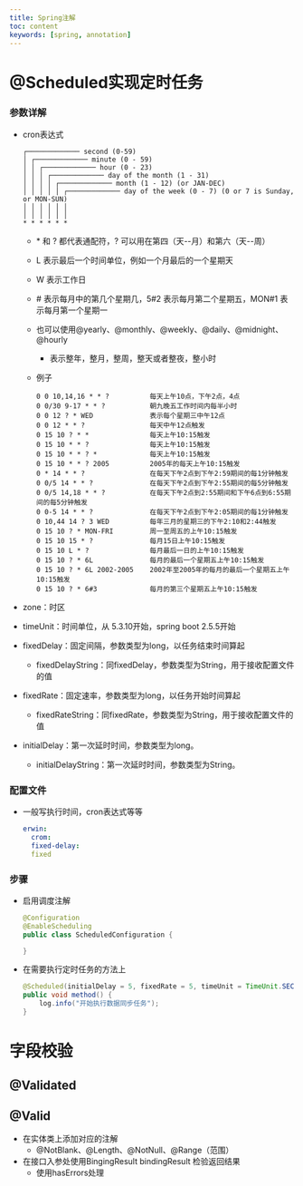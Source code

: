 ```yaml
---
title: Spring注解
toc: content
keywords: [spring, annotation]
---
```


# @Scheduled实现定时任务

### 参数详解

- cron表达式

  ```text
  ┌───────────── second (0-59)
  │ ┌───────────── minute (0 - 59)
  │ │ ┌───────────── hour (0 - 23)
  │ │ │ ┌───────────── day of the month (1 - 31)
  │ │ │ │ ┌───────────── month (1 - 12) (or JAN-DEC)
  │ │ │ │ │ ┌───────────── day of the week (0 - 7) (0 or 7 is Sunday, or MON-SUN)
  │ │ │ │ │ │
  │ │ │ │ │ │
  * * * * * *
  ```

  - \* 和 ? 都代表通配符，? 可以用在第四（天--月）和第六（天--周）
  - L 表示最后一个时间单位，例如一个月最后的一个星期天
  - W 表示工作日
  - \# 表示每月中的第几个星期几，5#2 表示每月第二个星期五，MON#1 表示每月第一个星期一
  - 也可以使用@yearly、@monthly、@weekly、@daily、@midnight、@hourly
    - 表示整年，整月，整周，整天或者整夜，整小时

  - 例子

    ```
    0 0 10,14,16 * * ?          每天上午10点，下午2点，4点
    0 0/30 9-17 * * ?    		朝九晚五工作时间内每半小时
    0 0 12 ? * WED 				表示每个星期三中午12点
    0 0 12 * * ? 				每天中午12点触发 
    0 15 10 ? * * 				每天上午10:15触发 
    0 15 10 * * ? 				每天上午10:15触发 
    0 15 10 * * ? * 			每天上午10:15触发 
    0 15 10 * * ? 2005 			2005年的每天上午10:15触发 
    0 * 14 * * ? 				在每天下午2点到下午2:59期间的每1分钟触发 
    0 0/5 14 * * ? 				在每天下午2点到下午2:55期间的每5分钟触发 
    0 0/5 14,18 * * ? 			在每天下午2点到2:55期间和下午6点到6:55期间的每5分钟触发 
    0 0-5 14 * * ? 				在每天下午2点到下午2:05期间的每1分钟触发 
    0 10,44 14 ? 3 WED 			每年三月的星期三的下午2:10和2:44触发 
    0 15 10 ? * MON-FRI 		周一至周五的上午10:15触发 
    0 15 10 15 * ? 				每月15日上午10:15触发 
    0 15 10 L * ? 				每月最后一日的上午10:15触发 
    0 15 10 ? * 6L 				每月的最后一个星期五上午10:15触发 
    0 15 10 ? * 6L 2002-2005 	2002年至2005年的每月的最后一个星期五上午10:15触发 
    0 15 10 ? * 6#3 			每月的第三个星期五上午10:15触发
    ```

- zone：时区

- timeUnit：时间单位，从 5.3.10开始，spring boot 2.5.5开始

- fixedDelay：固定间隔，参数类型为long，以任务结束时间算起

  - fixedDelayString：同fixedDelay，参数类型为String，用于接收配置文件的值

- fixedRate：固定速率，参数类型为long，以任务开始时间算起

  - fixedRateString：同fixedRate，参数类型为String，用于接收配置文件的值

- initialDelay：第一次延时时间，参数类型为long。

  - initialDelayString：第一次延时时间，参数类型为String。

### 配置文件

- 一般写执行时间，cron表达式等等

  ```yaml
  erwin:
  	crom: 
  	fixed-delay: 
  	fixed
  ```

  

### 步骤

- 启用调度注解

  ```java
  @Configuration
  @EnableScheduling
  public class ScheduledConfiguration {
  
  }
  ```

- 在需要执行定时任务的方法上

  ```java
  @Scheduled(initialDelay = 5, fixedRate = 5, timeUnit = TimeUnit.SECONDS)
  public void method() {
      log.info("开始执行数据同步任务");
  }
  ```

# 字段校验

## @Validated

## @Valid

- 在实体类上添加对应的注解
  - @NotBlank、@Length、@NotNull、@Range（范围）
- 在接口入参处使用BingingResult bindingResult 检验返回结果
  - 使用hasErrors处理